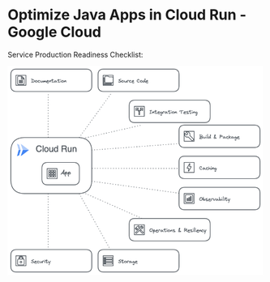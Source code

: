 # Optimize Java Apps in Cloud Run - Google Cloud

Service Production Readiness Checklist:
 
![Production Readiness Checklist](images/Main.png)